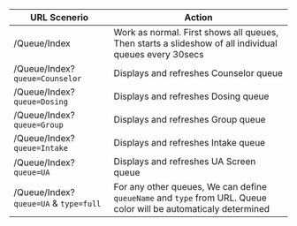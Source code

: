 | URL Scenerio | Action |
| ------------ | ----------- |
/Queue/Index| Work as normal. First shows all queues, Then starts a slideshow of all individual queues every 30secs       |
/Queue/Index? `queue=Counselor`| Displays and refreshes Counselor queue  |
/Queue/Index? `queue=Dosing`| Displays and refreshes Dosing queue  |
/Queue/Index? `queue=Group`| Displays and refreshes Group queue  |
/Queue/Index? `queue=Intake`| Displays and refreshes Intake queue  |
/Queue/Index? `queue=UA`| Displays and refreshes UA Screen queue  |
/Queue/Index? `queue=UA` & `type=full`| For any other queues, We can define `queueName` and `type` from URL. Queue color will be automaticaly determined |
